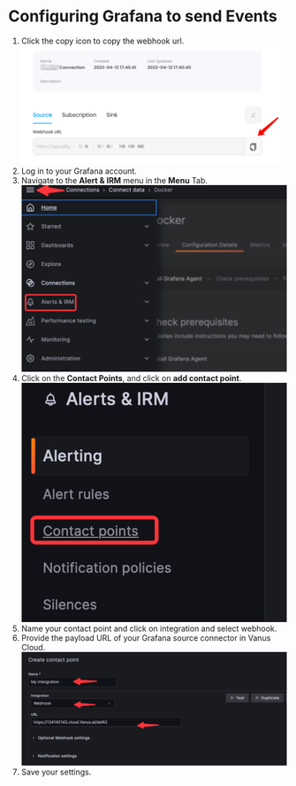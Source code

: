 # **Configuring Grafana to send Events**

1. Click the copy icon to copy the webhook url.
   ![](images/getlink.png)
2. Log in to your Grafana account.
3. Navigate to the **Alert & IRM** menu in the **Menu** Tab.
   ![img.png](images/img.png)
4. Click on the **Contact Points**, and click on **add contact point**.
   ![img_1.png](images/img_1.png)
5. Name your contact point and click on integration and select webhook.
6. Provide the payload URL of your Grafana source connector in Vanus Cloud.
   ![img_2.png](images/img_2.png)
7. Save your settings.